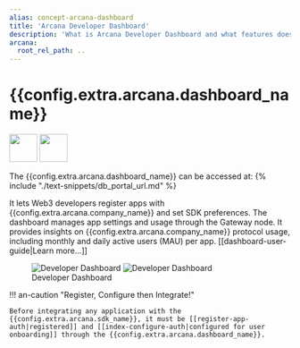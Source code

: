 ```yaml
---
alias: concept-arcana-dashboard
title: 'Arcana Developer Dashboard'
description: 'What is Arcana Developer Dashboard and what features does it offer for Web3 app developers.'
arcana:
  root_rel_path: ..
---
```


# {{config.extra.arcana.dashboard_name}}

<img src="{{config.extra.arcana.img_dir}}/icons/i_an_dashboard_light.{{config.extra.arcana.img_png}}#only-light" width="50"/>
<img src="{{config.extra.arcana.img_dir}}/icons/i_an_dashboard_dark.{{config.extra.arcana.img_png}}#only-dark" width="50"/>

The {{config.extra.arcana.dashboard_name}} can be accessed at: {% include "./text-snippets/db_portal_url.md" %}

It lets Web3 developers register apps with {{config.extra.arcana.company_name}} and set SDK preferences. The dashboard manages app settings and usage through the Gateway node. It provides insights on {{config.extra.arcana.company_name}} protocol usage, including monthly and daily active users (MAU) per app. [[dashboard-user-guide|Learn more...]]

<figure markdown="span">
  <img src="{{config.extra.arcana.img_dir}}/diagrams/d_an_dashboard_light.{{config.extra.arcana.img_png}}#only-light" alt="Developer Dashboard" class="an-screenshots width_85pc"/>
  <img src="{{config.extra.arcana.img_dir}}/diagrams/d_an_dashboard_dark.{{config.extra.arcana.img_png}}#only-dark" alt="Developer Dashboard" class="an-screenshots width_85pc"/>
  <figcaption>Developer Dashboard</figcaption>
</figure>

!!! an-caution "Register, Configure then Integrate!"

    Before integrating any application with the {{config.extra.arcana.sdk_name}}, it must be [[register-app-auth|registered]] and [[index-configure-auth|configured for user onboarding]] through the {{config.extra.arcana.dashboard_name}}.